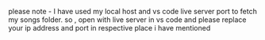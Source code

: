 please note - I have used my local host and vs code live server port to fetch my songs folder. so , open with live server in vs code and please replace your ip address and port in respective place i have mentioned 
